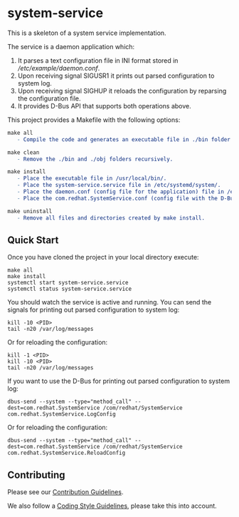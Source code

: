 # system-service
This is a skeleton of a system service implementation.

The service is a daemon application which:
1. It parses a text configuration file in INI format stored in */etc/example/daemon.conf*.
2. Upon receiving signal SIGUSR1 it prints out parsed configuration to system log.
3. Upon receiving signal SIGHUP it reloads the configuration by reparsing the configuration file.
4. It provides D-Bus API that supports both operations above.

This project provides a Makefile with the following options:
```Makefile
make all
   - Compile the code and generates an executable file in ./bin folder.
```
```Makefile
make clean
   - Remove the ./bin and ./obj folders recursively.
```
```Makefile
make install
   - Place the executable file in /usr/local/bin/.
   - Place the system-service.service file in /etc/systemd/system/.
   - Place the daemon.conf (config file for the application) file in /etc/example/ (if the example directory does not exist it is created).
   - Place the com.redhat.SystemService.conf (config file with the D-Bus policies) file in /etc/dbus-1/sytem.d/.
```
```Makefile
make uninstall
   - Remove all files and directories created by make install.
```
## Quick Start

Once you have cloned the project in your local directory execute:
```
make all
make install
systemctl start system-service.service
systemctl status system-service.service
```
You should watch the service is active and running.
You can send the signals for printing out parsed configuration to system log:
```
kill -10 <PID>
tail -n20 /var/log/messages
```
Or for reloading the configuration:
```
kill -1 <PID>
kill -10 <PID>
tail -n20 /var/log/messages
```
If you want to use the D-Bus for printing out parsed configuration to system log:
```
dbus-send --system --type="method_call" --dest=com.redhat.SystemService /com/redhat/SystemService com.redhat.SystemService.LogConfig
```
Or for reloading the configuration:
```
dbus-send --system --type="method_call" --dest=com.redhat.SystemService /com/redhat/SystemService com.redhat.SystemService.ReloadConfig
```
## Contributing

Please see our [Contribution Guidelines](CONTRIBUTING.md).

We also follow a [Coding Style Guidelines](), please take this into account.
